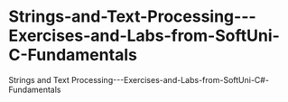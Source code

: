 # Strings-and-Text-Processing---Exercises-and-Labs-from-SoftUni-C-Fundamentals
Strings and Text Processing---Exercises-and-Labs-from-SoftUni-C#-Fundamentals
